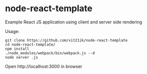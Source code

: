 # node-react-template
Example React JS application using client and server side rendering

Usage:

    git clone https://github.com/vit21ik/node-react-template
    cd node-react-template/
    npm install
    ./node_modules/webpack/bin/webpack.js --d
    node server .js

Open http://localhost:3000 in browser
